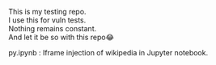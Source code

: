 This is my testing repo.<br>
I use this for vuln tests.<br>
Nothing remains constant.<br>
And let it be so with this repo😂

py.ipynb : Iframe injection of wikipedia in Jupyter notebook.
